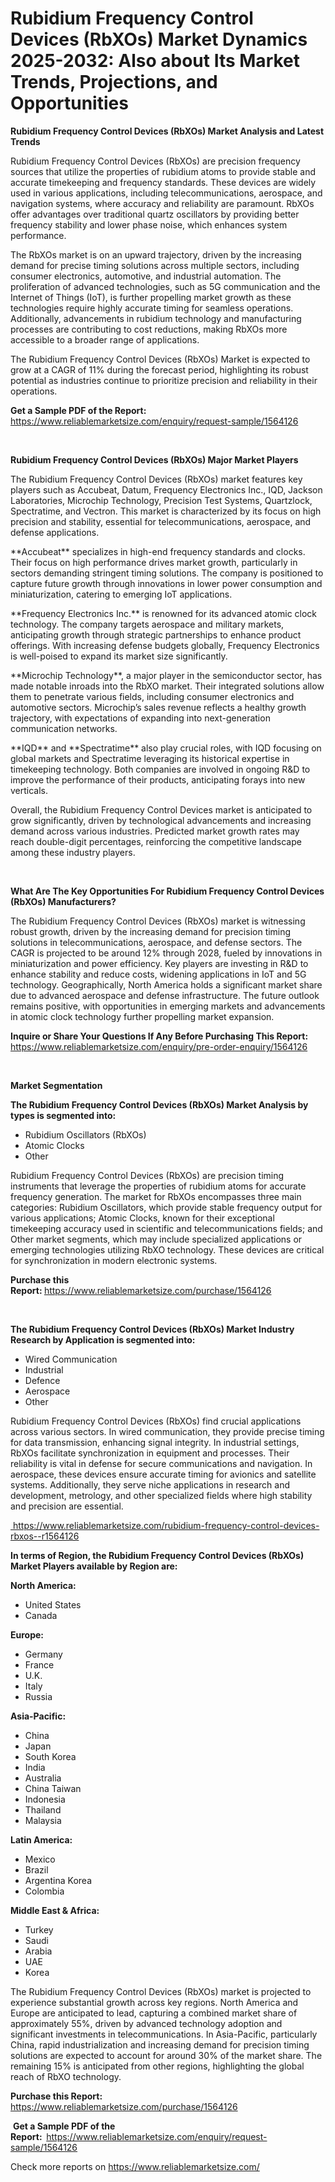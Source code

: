 <p><h1>Rubidium Frequency Control Devices (RbXOs) Market Dynamics 2025-2032: Also about Its Market Trends, Projections, and Opportunities</h1></p><p><strong>Rubidium Frequency Control Devices (RbXOs) Market Analysis and Latest Trends</strong></p>
<p><p>Rubidium Frequency Control Devices (RbXOs) are precision frequency sources that utilize the properties of rubidium atoms to provide stable and accurate timekeeping and frequency standards. These devices are widely used in various applications, including telecommunications, aerospace, and navigation systems, where accuracy and reliability are paramount. RbXOs offer advantages over traditional quartz oscillators by providing better frequency stability and lower phase noise, which enhances system performance.</p><p>The RbXOs market is on an upward trajectory, driven by the increasing demand for precise timing solutions across multiple sectors, including consumer electronics, automotive, and industrial automation. The proliferation of advanced technologies, such as 5G communication and the Internet of Things (IoT), is further propelling market growth as these technologies require highly accurate timing for seamless operations. Additionally, advancements in rubidium technology and manufacturing processes are contributing to cost reductions, making RbXOs more accessible to a broader range of applications. </p><p>The Rubidium Frequency Control Devices (RbXOs) Market is expected to grow at a CAGR of 11% during the forecast period, highlighting its robust potential as industries continue to prioritize precision and reliability in their operations.</p></p>
<p><strong>Get a Sample PDF of the Report:&nbsp;</strong> <a href="https://www.reliablemarketsize.com/enquiry/request-sample/1564126?utm_campaign=2324&utm_medium=2&utm_source=Github&utm_content=ia&utm_term=27022025&utm_id=rubidium-frequency-control-devices-rbxos">https://www.reliablemarketsize.com/enquiry/request-sample/1564126</a></p>
<p>&nbsp;</p>
<p><strong>Rubidium Frequency Control Devices (RbXOs) Major Market Players</strong></p>
<p><p>The Rubidium Frequency Control Devices (RbXOs) market features key players such as Accubeat, Datum, Frequency Electronics Inc., IQD, Jackson Laboratories, Microchip Technology, Precision Test Systems, Quartzlock, Spectratime, and Vectron. This market is characterized by its focus on high precision and stability, essential for telecommunications, aerospace, and defense applications.</p><p>**Accubeat** specializes in high-end frequency standards and clocks. Their focus on high performance drives market growth, particularly in sectors demanding stringent timing solutions. The company is positioned to capture future growth through innovations in lower power consumption and miniaturization, catering to emerging IoT applications.</p><p>**Frequency Electronics Inc.** is renowned for its advanced atomic clock technology. The company targets aerospace and military markets, anticipating growth through strategic partnerships to enhance product offerings. With increasing defense budgets globally, Frequency Electronics is well-poised to expand its market size significantly.</p><p>**Microchip Technology**, a major player in the semiconductor sector, has made notable inroads into the RbXO market. Their integrated solutions allow them to penetrate various fields, including consumer electronics and automotive sectors. Microchip’s sales revenue reflects a healthy growth trajectory, with expectations of expanding into next-generation communication networks.</p><p>**IQD** and **Spectratime** also play crucial roles, with IQD focusing on global markets and Spectratime leveraging its historical expertise in timekeeping technology. Both companies are involved in ongoing R&D to improve the performance of their products, anticipating forays into new verticals.</p><p>Overall, the Rubidium Frequency Control Devices market is anticipated to grow significantly, driven by technological advancements and increasing demand across various industries. Predicted market growth rates may reach double-digit percentages, reinforcing the competitive landscape among these industry players.</p></p>
<p>&nbsp;</p>
<p><strong>What Are The Key Opportunities For Rubidium Frequency Control Devices (RbXOs) Manufacturers?</strong></p>
<p><p>The Rubidium Frequency Control Devices (RbXOs) market is witnessing robust growth, driven by the increasing demand for precision timing solutions in telecommunications, aerospace, and defense sectors. The CAGR is projected to be around 12% through 2028, fueled by innovations in miniaturization and power efficiency. Key players are investing in R&D to enhance stability and reduce costs, widening applications in IoT and 5G technology. Geographically, North America holds a significant market share due to advanced aerospace and defense infrastructure. The future outlook remains positive, with opportunities in emerging markets and advancements in atomic clock technology further propelling market expansion.</p></p>
<p><strong>Inquire or Share Your Questions If Any Before Purchasing This Report:</strong> <a href="https://www.reliablemarketsize.com/enquiry/pre-order-enquiry/1564126?utm_campaign=2324&utm_medium=2&utm_source=Github&utm_content=ia&utm_term=27022025&utm_id=rubidium-frequency-control-devices-rbxos">https://www.reliablemarketsize.com/enquiry/pre-order-enquiry/1564126</a></p>
<p>&nbsp;</p>
<p><strong>Market Segmentation</strong></p>
<p><strong>The Rubidium Frequency Control Devices (RbXOs) Market Analysis by types is segmented into:</strong></p>
<p><ul><li>Rubidium Oscillators (RbXOs)</li><li>Atomic Clocks</li><li>Other</li></ul></p>
<p><p>Rubidium Frequency Control Devices (RbXOs) are precision timing instruments that leverage the properties of rubidium atoms for accurate frequency generation. The market for RbXOs encompasses three main categories: Rubidium Oscillators, which provide stable frequency output for various applications; Atomic Clocks, known for their exceptional timekeeping accuracy used in scientific and telecommunications fields; and Other market segments, which may include specialized applications or emerging technologies utilizing RbXO technology. These devices are critical for synchronization in modern electronic systems.</p></p>
<p><strong>Purchase this Report:&nbsp;</strong><a href="https://www.reliablemarketsize.com/purchase/1564126?utm_campaign=2324&utm_medium=2&utm_source=Github&utm_content=ia&utm_term=27022025&utm_id=rubidium-frequency-control-devices-rbxos">https://www.reliablemarketsize.com/purchase/1564126</a></p>
<p>&nbsp;</p>
<p><strong>The Rubidium Frequency Control Devices (RbXOs) Market Industry Research by Application is segmented into:</strong></p>
<p><ul><li>Wired Communication</li><li>Industrial</li><li>Defence</li><li>Aerospace</li><li>Other</li></ul></p>
<p><p>Rubidium Frequency Control Devices (RbXOs) find crucial applications across various sectors. In wired communication, they provide precise timing for data transmission, enhancing signal integrity. In industrial settings, RbXOs facilitate synchronization in equipment and processes. Their reliability is vital in defense for secure communications and navigation. In aerospace, these devices ensure accurate timing for avionics and satellite systems. Additionally, they serve niche applications in research and development, metrology, and other specialized fields where high stability and precision are essential.</p></p>
<p><a href="https://www.reliablemarketsize.com/rubidium-frequency-control-devices-rbxos--r1564126?utm_campaign=2324&utm_medium=2&utm_source=Github&utm_content=ia&utm_term=27022025&utm_id=rubidium-frequency-control-devices-rbxos">&nbsp;https://www.reliablemarketsize.com/rubidium-frequency-control-devices-rbxos--r1564126</a></p>
<p><strong>In terms of Region, the Rubidium Frequency Control Devices (RbXOs) Market Players available by Region are:</strong></p>
<p>
    <p> <strong> North America: </strong>
        <ul>
            <li>United States</li>
            <li>Canada</li>
        </ul>
        </p> 
    <p> <strong> Europe: </strong>
        <ul>
            <li>Germany</li>
            <li>France</li>
            <li>U.K.</li>
            <li>Italy</li>
            <li>Russia</li>
        </ul>
        </p> 
    <p> <strong> Asia-Pacific: </strong>
        <ul>
            <li>China</li>
            <li>Japan</li>
            <li>South Korea</li>
            <li>India</li>
            <li>Australia</li>
            <li>China Taiwan</li>
            <li>Indonesia</li>
            <li>Thailand</li>
            <li>Malaysia</li>
        </ul>
        </p> 
    <p> <strong> Latin America: </strong>
        <ul>
            <li>Mexico</li>
            <li>Brazil</li>
            <li>Argentina Korea</li>
            <li>Colombia</li>
        </ul>
        </p> 
    <p> <strong> Middle East & Africa: </strong>
        <ul>
            <li>Turkey</li>
            <li>Saudi</li>
            <li>Arabia</li>
            <li>UAE</li>
            <li>Korea</li>
        </ul>
    </p>
    </p>
<p><p>The Rubidium Frequency Control Devices (RbXOs) market is projected to experience substantial growth across key regions. North America and Europe are anticipated to lead, capturing a combined market share of approximately 55%, driven by advanced technology adoption and significant investments in telecommunications. In Asia-Pacific, particularly China, rapid industrialization and increasing demand for precision timing solutions are expected to account for around 30% of the market share. The remaining 15% is anticipated from other regions, highlighting the global reach of RbXO technology.</p></p>
<p><strong>Purchase this Report: </strong><a href="https://www.reliablemarketsize.com/purchase/1564126?utm_campaign=2324&utm_medium=2&utm_source=Github&utm_content=ia&utm_term=27022025&utm_id=rubidium-frequency-control-devices-rbxos">https://www.reliablemarketsize.com/purchase/1564126</a></p>
<p>&nbsp;<strong>Get a Sample PDF of the Report:&nbsp;&nbsp;</strong><a href="https://www.reliablemarketsize.com/enquiry/request-sample/1564126?utm_campaign=2324&utm_medium=2&utm_source=Github&utm_content=ia&utm_term=27022025&utm_id=rubidium-frequency-control-devices-rbxos">https://www.reliablemarketsize.com/enquiry/request-sample/1564126</a></p>
<p><strong></strong></p>
<p>Check more reports on <a href="https://www.reliablemarketsize.com/?utm_campaign=2324&utm_medium=2&utm_source=Github&utm_content=ia&utm_term=27022025&utm_id=rubidium-frequency-control-devices-rbxos">https://www.reliablemarketsize.com/</a></p>